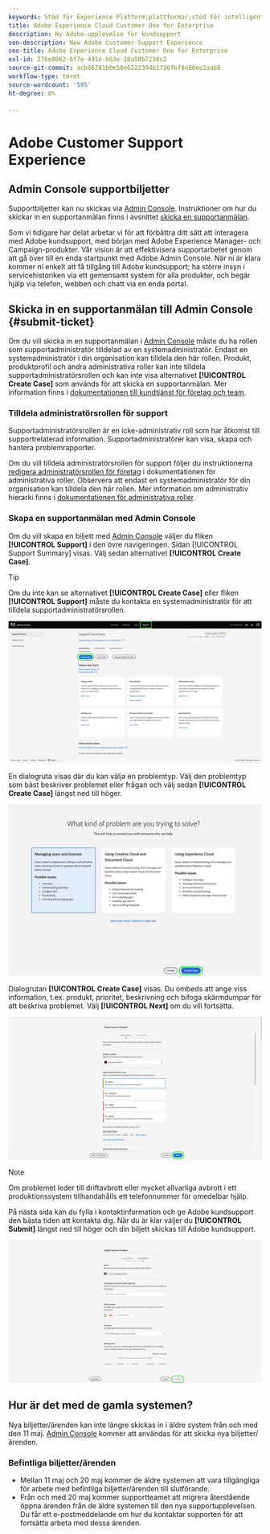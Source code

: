 ```yaml
---
keywords: Stöd för Experience Platform;plattformar;stöd för intelligenta tjänster; kundsupport, Stöd för attribueringsstöd. Stöd för rtcdp. skicka supportanmälan;kundsupport
title: Adobe Experience Cloud Customer One for Enterprise
description: Ny Adobe-upplevelse för kundsupport
seo-description: New Adobe Customer Support Experience
seo-title: Adobe Experience Cloud Customer One for Enterprise
exl-id: 276e0862-6f7e-491e-b63e-10a50b7238c2
source-git-commit: acb06781b0e56e6222394b1736fbf8a80ee2aab8
workflow-type: tm+mt
source-wordcount: '595'
ht-degree: 0%

---
```


# Adobe Customer Support Experience

## Admin Console supportbiljetter

Supportbiljetter kan nu skickas via [Admin Console](https://adminconsole.adobe.com/). Instruktioner om hur du skickar in en supportanmälan finns i avsnittet [skicka en supportanmälan](#submit-ticket).

Som vi tidigare har delat arbetar vi för att förbättra ditt sätt att interagera med Adobe kundsupport, med början med Adobe Experience Manager- och Campaign-produkter. Vår vision är att effektivisera supportarbetet genom att gå över till en enda startpunkt med Adobe Admin Console. När ni är klara kommer ni enkelt att få tillgång till Adobe kundsupport; ha större insyn i servicehistoriken via ett gemensamt system för alla produkter, och begär hjälp via telefon, webben och chatt via en enda portal.

## Skicka in en supportanmälan till Admin Console {#submit-ticket}

Om du vill skicka in en supportanmälan i [Admin Console](https://adminconsole.adobe.com/) måste du ha rollen som supportadministratör tilldelad av en systemadministratör. Endast en systemadministratör i din organisation kan tilldela den här rollen. Produkt, produktprofil och andra administrativa roller kan inte tilldela supportadministratörsrollen och kan inte visa alternativet **[!UICONTROL Create Case]** som används för att skicka en supportanmälan. Mer information finns i [dokumentationen till kundtjänst för företag och team](https://helpx.adobe.com/enterprise/using/support-and-expert-services.html).

### Tilldela administratörsrollen för support

Supportadministratörsrollen är en icke-administrativ roll som har åtkomst till supportrelaterad information. Supportadministratörer kan visa, skapa och hantera problemrapporter.

Om du vill tilldela administratörsrollen för support följer du instruktionerna [redigera administratörsrollen för företag](https://helpx.adobe.com/enterprise/using/admin-roles.html#add-admin-teams) i dokumentationen för administrativa roller. Observera att endast en systemadministratör för din organisation kan tilldela den här rollen. Mer information om administrativ hierarki finns i [dokumentationen för administrativa roller](https://helpx.adobe.com/enterprise/admin-guide.html/enterprise/using/admin-roles.ug.html).

### Skapa en supportanmälan med Admin Console

Om du vill skapa en biljett med [Admin Console](https://adminconsole.adobe.com/) väljer du fliken **[!UICONTROL Support]** i den övre navigeringen. Sidan [!UICONTROL Support Summary] visas. Välj sedan alternativet **[!UICONTROL Create Case]**.

>[!TIP]
>
> Om du inte kan se alternativet **[!UICONTROL Create Case]** eller fliken **[!UICONTROL Support]** måste du kontakta en systemadministratör för att tilldela supportadministratörsrollen.

![Admin Console supportflik](./assets/Support.png)

En dialogruta visas där du kan välja en problemtyp. Välj den problemtyp som bäst beskriver problemet eller frågan och välj sedan **[!UICONTROL Create Case]** längst ned till höger.

![Välj problem](./assets/select-case-type.png)

Dialogrutan **[!UICONTROL Create Case]** visas. Du ombeds att ange viss information, t.ex. produkt, prioritet, beskrivning och bifoga skärmdumpar för att beskriva problemet. Välj **[!UICONTROL Next]** om du vill fortsätta.

![skapa ärende](./assets/create_case.png)

>[!NOTE]
>
> Om problemet leder till driftavbrott eller mycket allvarliga avbrott i ett produktionssystem tillhandahålls ett telefonnummer för omedelbar hjälp.

På nästa sida kan du fylla i kontaktinformation och ge Adobe kundsupport den bästa tiden att kontakta dig. När du är klar väljer du **[!UICONTROL Submit]** längst ned till höger och din biljett skickas till Adobe kundsupport.

![Skicka biljett](./assets/submit_case.png)

## Hur är det med de gamla systemen?

Nya biljetter/ärenden kan inte längre skickas in i äldre system från och med den 11 maj.  [Admin Console](https://adminconsole.adobe.com/) kommer att användas för att skicka nya biljetter/ärenden.

### Befintliga biljetter/ärenden

* Mellan 11 maj och 20 maj kommer de äldre systemen att vara tillgängliga för arbete med befintliga biljetter/ärenden till slutförande.
* Från och med 20 maj kommer supportteamet att migrera återstående öppna ärenden från de äldre systemen till den nya supportupplevelsen.  Du får ett e-postmeddelande om hur du kontaktar supporten för att fortsätta arbeta med dessa ärenden.

